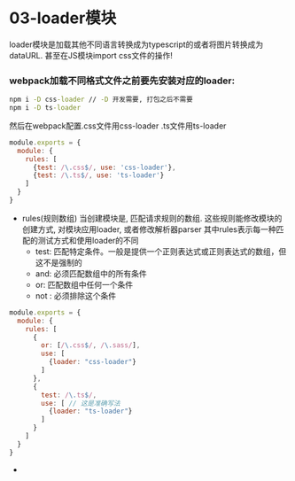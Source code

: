 # 03-loader模块
loader模块是加载其他不同语言转换成为typescript的或者将图片转换成为dataURL. 甚至在JS模块import css文件的操作!   

### webpack加载不同格式文件之前要先安装对应的loader:   

```cmd
npm i -D css-loader // -D 开发需要, 打包之后不需要
npm i -D ts-loader
```
然后在webpack配置.css文件用css-loader .ts文件用ts-loader
```js
module.exports = {
  module: {
    rules: [
      {test: /\.css$/, use: 'css-loader'},
      {test: /\.ts$/, use: 'ts-loader'}
    ]
  }
}
```
* rules(规则数组) 
  当创建模块是, 匹配请求规则的数组. 这些规则能修改模块的创建方式, 对模块应用loader, 或者修改解析器parser
  其中rules表示每一种匹配的测试方式和使用loader的不同
  * test:  匹配特定条件。一般是提供一个正则表达式或正则表达式的数组，但这不是强制的 
  * and:  必须匹配数组中的所有条件
  * or:     匹配数组中任何一个条件 
  *  not : 必须排除这个条件 

```js
module.exports = {
  module: {
    rules: [
      {
        or: [/\.css$/, /\.sass/],
        use: [
          {loader: "css-loader"}
        ]
      },
      {
        test: /\.ts$/, 
        use: [ // 这是准确写法
          {loader: "ts-loader"} 
        ]
      }
    ]
  }
}
```

* 
